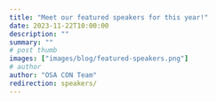 ```yaml
---
title: "Meet our featured speakers for this year!"
date: 2023-11-22T10:00:00
description: ""
summary: ""
# post thumb
images: ["images/blog/featured-speakers.png"]
# author
author: "OSA CON Team"
redirection: speakers/
---
```

